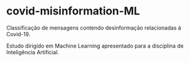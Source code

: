 # covid-misinformation-ML

Classificação de mensagens contendo desinformação relacionadas à Covid-19.

Estudo dirigido em Machine Learning apresentado para a disciplina de Inteligência Artificial.
